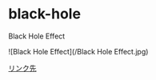 # black-hole
Black Hole Effect

![Black Hole Effect](/Black Hole Effect.jpg)







 [リンク先](https://url.html)
